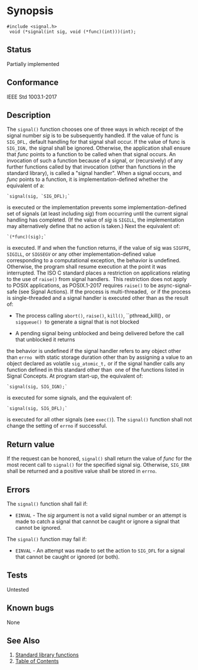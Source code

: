 # Synopsis 
`#include <signal.h>`</br>
` void (*signal(int sig, void (*func)(int)))(int);`</br>

## Status
Partially implemented
## Conformance
IEEE Std 1003.1-2017
## Description


The `signal()` function chooses one of three ways in which receipt of the signal number _sig_ is to be subsequently
handled. If the value of func is `SIG_DFL,` default handling for that signal shall occur. If the value of func is
`SIG_IGN,` the signal shall be ignored. Otherwise, the application shall ensure that _func_ points to a function to be called
when that signal occurs. An invocation of such a function because of a signal, or (recursively) of any further functions called by
that invocation (other than functions in the standard library), is called a "signal handler".
When a signal occurs, and _func_ points to a function, it is implementation-defined whether the equivalent of a:

    `signal(sig, `SIG_DFL);`


is executed or the implementation prevents some implementation-defined set of signals (at least including _sig_) from
occurring until the current signal handling has completed. (If the value of _sig_ is `SIGILL`, the implementation may
alternatively define that no action is taken.) Next the equivalent of:

    `(*func)(sig);`


is executed. If and when the function returns, if the value of sig was `SIGFPE`, `SIGILL`, or `SIGSEGV` or any other
implementation-defined value corresponding to a computational exception, the behavior is undefined. Otherwise, the program shall
resume execution at the point it was interrupted. The ISO C standard places a restriction on applications relating to the use
of `raise()` from signal handlers.    This
restriction does not apply to POSIX applications, as POSIX.1-2017 requires `raise()` to
be async-signal-safe (see Signal Actions). 
  If
the process is multi-threaded,   or if the process is
single-threaded and a signal handler is executed other than as the result of:



* The process calling `abort()`, `raise()`, `kill()`, ``pthread_kill()`,` or `sigqueue()`   to generate a signal that is not blocked


*   A pending signal being unblocked and being delivered before the call that unblocked it returns 




the behavior is undefined if the signal handler refers to any object 
other than `errno`   with static storage duration other than by assigning a value to an object declared as
volatile `sig_atomic_t,` or if the signal handler calls any function defined in this standard other than    one of the
functions listed in Signal Concepts. 
At program start-up, the equivalent of:

    `signal(sig, SIG_IGN);`


is executed for some signals, and the equivalent of:

    `signal(sig, SIG_DFL);`


is executed for all other signals (see `exec()`). 
The `signal()` function shall not change the setting of `errno` if successful.


## Return value


If the request can be honored, `signal()` shall return the value of _func_ for the most recent call to `signal()`
for the specified signal sig. Otherwise, `SIG_ERR` shall be returned and a positive value shall be stored in `errno`.


## Errors


The `signal()` function shall fail if:


 * `EINVAL` - 
The _sig_ argument is not a valid signal number or an attempt is made to catch a signal that cannot be caught or ignore a
signal that cannot be ignored. 

The `signal()` function may fail if:


 * `EINVAL` -  An
attempt was made to set the action to `SIG_DFL` for a signal that cannot be caught or ignored (or both). 


## Tests

Untested

## Known bugs

None

## See Also 
1. [Standard library functions](../README.md)
2. [Table of Contents](../../../README.md)
